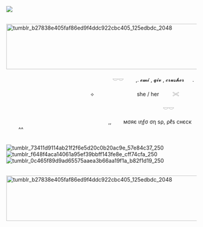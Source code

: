 ![](https://komarev.com/ghpvc/?username=litteryzu&color=b2b8c2&style=plastic&label=coolios)



 

 &nbsp; &nbsp; &nbsp; &nbsp; &nbsp; &nbsp; &nbsp; &nbsp; &nbsp; &nbsp; &nbsp; &nbsp; &nbsp; &nbsp;<img width="600" height="120" alt="tumblr_b27838e405faf86ed9f4ddc922cbc405_125edbdc_2048" src="https://github.com/user-attachments/assets/38f8b22d-5502-433b-85f6-55871597e0cb" />






&nbsp; &nbsp; &nbsp; &nbsp; &nbsp; &nbsp; &nbsp; &nbsp; &nbsp; &nbsp; &nbsp; &nbsp; &nbsp; &nbsp; &nbsp; &nbsp; &nbsp; &nbsp; &nbsp; 　 　　 　 　　 　　 𓎟𓎟         　　,. 𝓮𝓶𝓲 , 𝓺𝓲𝓿 , 𝓬𝓻𝓾𝓼𝓱𝓮𝓻  　  .  

 　
 &nbsp; &nbsp; &nbsp; &nbsp; &nbsp; &nbsp; &nbsp; &nbsp; &nbsp; &nbsp; &nbsp; &nbsp; &nbsp; &nbsp; &nbsp; &nbsp; &nbsp; &nbsp; &nbsp; &nbsp; &nbsp; &nbsp; &nbsp; &nbsp; &nbsp; &nbsp; ⟡ 　 　　　 　　 　she / her  　　 𓏵　

　  &nbsp; &nbsp; &nbsp; &nbsp; &nbsp; &nbsp; &nbsp; &nbsp; &nbsp; &nbsp; &nbsp; &nbsp; &nbsp; &nbsp; &nbsp; &nbsp; &nbsp; &nbsp; &nbsp; &nbsp;&nbsp; &nbsp; &nbsp; &nbsp; &nbsp; &nbsp; &nbsp; &nbsp; &nbsp; &nbsp; &nbsp; &nbsp; &nbsp; &nbsp; &nbsp; &nbsp; &nbsp; &nbsp; &nbsp; &nbsp;   　     　     　     　　 𓎟𓎟       




 &nbsp; &nbsp; &nbsp; &nbsp; &nbsp; &nbsp; &nbsp; &nbsp; &nbsp; &nbsp; &nbsp; &nbsp; &nbsp; &nbsp; &nbsp; &nbsp; &nbsp; &nbsp;  &nbsp; &nbsp; &nbsp; &nbsp; &nbsp; &nbsp; &nbsp; &nbsp; &nbsp; &nbsp; &nbsp; &nbsp; &nbsp; &nbsp; &nbsp;　,,　　 мσяє ιηƒσ ση ѕρ, ρℓѕ cнєcк 　　  ^^


 &nbsp; &nbsp; &nbsp; &nbsp; &nbsp; &nbsp; &nbsp; &nbsp; &nbsp; &nbsp; &nbsp; &nbsp; &nbsp; &nbsp; &nbsp; &nbsp; &nbsp; &nbsp; &nbsp; &nbsp; &nbsp; &nbsp; &nbsp; &nbsp; &nbsp; &nbsp;   ![tumblr_73411d9114ab21f2f6e5d20c0b20ac9e_57e84c37_250](https://github.com/user-attachments/assets/005d4da6-05ee-495c-9212-08e3c8ee15ec) ![tumblr_f648f4aca14061a95ef39bbff143fe8e_cff74cfa_250](https://github.com/user-attachments/assets/bd637240-af65-4e42-8102-68a909306ef8) ![tumblr_0c465f89d9ad65575aaea3b66aa19f1a_b82f1d19_250](https://github.com/user-attachments/assets/f0147669-a496-4c24-920f-5735a39dae4f)








 &nbsp; &nbsp; &nbsp; &nbsp; &nbsp; &nbsp; &nbsp; &nbsp; &nbsp; &nbsp; &nbsp; &nbsp; &nbsp; &nbsp;<img width="600" height="120" alt="tumblr_b27838e405faf86ed9f4ddc922cbc405_125edbdc_2048" src="https://github.com/user-attachments/assets/38f8b22d-5502-433b-85f6-55871597e0cb" />
